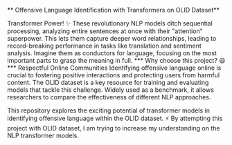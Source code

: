 **  Offensive Language Identification with Transformers on OLID Dataset** 

Transformer Power! ✨ These revolutionary NLP models ditch sequential processing, analyzing entire sentences at once with their "attention" superpower. This lets them capture deeper word relationships, leading to record-breaking performance in tasks like translation and sentiment analysis. Imagine them as conductors for language, focusing on the most important parts to grasp the meaning in full.
*** Why choose this project? 😃***
Respectful Online Communities  Identifying offensive language online is crucial to fostering positive interactions and protecting users from harmful content. The OLID dataset is a key resource for training and evaluating models that tackle this challenge. Widely used as a benchmark, it allows researchers to compare the effectiveness of different NLP approaches.

This repository explores the exciting potential of transformer models in identifying offensive language within the OLID dataset. ⚡️ By attempting this project with OLID dataset, I am trying to increase my understanding on the NLP transformer models.